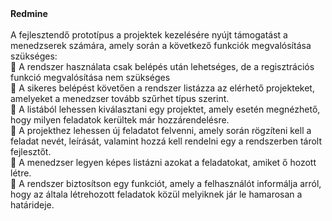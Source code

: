 <!DOCTYPE html>
<html lang="en">
<head>
    <b>Redmine</b>
    <meta charset= "utf-8">
</head>
<body>
    <br>
    <br>
    A fejlesztendő prototípus a projektek kezelésére nyújt támogatást a menedzserek számára, amely
    során a következő funkciók megvalósítása szükséges: 
    <br>
     A rendszer használata csak belépés után lehetséges, de a regisztrációs funkció megvalósítása
    nem szükséges
    <br>
     A sikeres belépést követően a rendszer listázza az elérhető projekteket, amelyeket a
    menedzser tovább szűrhet típus szerint.
    <br>
     A listából lehessen kiválasztani egy projektet, amely esetén megnézhető, hogy milyen
    feladatok kerültek már hozzárendelésre.
    <br>
     A projekthez lehessen új feladatot felvenni, amely során rögzíteni kell a feladat nevét, leírását,
    valamint hozzá kell rendelni egy a rendszerben tárolt fejlesztőt.
    <br>
     A menedzser legyen képes listázni azokat a feladatokat, amiket ő hozott létre.
    <br>
     A rendszer biztosítson egy funkciót, amely a felhasználót informálja arról, hogy az általa
    létrehozott feladatok közül melyiknek jár le hamarosan a határideje. 
</body>
</html>
